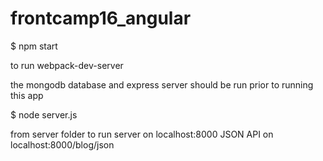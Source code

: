 # frontcamp16_angular

$ npm start

to run webpack-dev-server

the mongodb database and express server should be run prior to running this app 

$ node server.js

from server folder to run server on localhost:8000
JSON API on localhost:8000/blog/json
